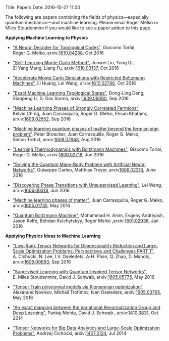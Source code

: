 Title: Papers
Date: 2016-10-27 11:00

The following are papers combining the fields of physics&mdash;especially quantum mechanics&mdash;and machine learning.
Please email Roger Melko or Miles Stoudenmire if you would like to see a paper added to this page.

<b> Applying Machine Learning to Physics </b>

- <a href="http://arxiv.org/abs/1610.04238">"A Neural Decoder for Topological Codes"</a>, Giacomo&nbsp;Torlai, Roger&nbsp;G.&nbsp;Melko, arxiv:<a href="http://arxiv.org/abs/1610.04238">1610.04238</a>, Oct 2016

- <a href="http://arxiv.org/abs/1610.03137">"Self-Learning Monte Carlo Method"</a>, Junwei&nbsp;Liu, Yang&nbsp;Qi, Zi&nbsp;Yang&nbsp;Meng, Liang&nbsp;Fu, arxiv:<a href="http://arxiv.org/abs/1610.03137">1610.03137</a>, Oct 2016

- <a href="http://arxiv.org/abs/1610.02746">"Accelerate Monte Carlo Simulations with Restricted Boltzmann Machines"</a>, Li&nbsp;Huang, Lei&nbsp;Wang, arxiv:<a href="http://arxiv.org/abs/1610.02746">1610.02746</a>, Oct 2016

- <a href="https://arxiv.org/abs/1609.09060">"Exact Machine Learning Topological States"</a>, Dong-Ling&nbsp;Deng, Xiaopeng&nbsp;Li, S.&nbsp;Das Sarma, arxiv:<a href="https://arxiv.org/abs/1609.09060">1609.09060</a>, Sep 2016

- <a href="http://arxiv.org/abs/1609.02552">"Machine Learning Phases of Strongly Correlated Fermions"</a>, Kelvin&nbsp;Ch'ng, Juan&nbsp;Carrasquilla, Roger&nbsp;G.&nbsp;Melko, Ehsan&nbsp;Khatami, arxiv:<a href="http://arxiv.org/abs/1609.02552">1609.02552</a>, Sep 2016

- <a href="http://arxiv.org/abs/1608.07848">"Machine learning quantum phases of matter beyond the fermion sign problem"</a>, Peter&nbsp;Broecker, Juan&nbsp;Carrasquilla, Roger&nbsp;G.&nbsp;Melko, Simon&nbsp;Trebst, arxiv:<a href="http://arxiv.org/abs/1608.07848">1608.07848</a>, Aug 2016

- <a href="http://arxiv.org/abs/1606.02718">"Learning Thermodynamics with Boltzmann Machines"</a>, Giacomo&nbsp;Torlai, Roger&nbsp;G.&nbsp;Melko, arxiv:<a href="http://arxiv.org/abs/1606.02718">1606.02718</a>, Jun 2016

- <a href="https://arxiv.org/abs/1606.02318">"Solving the Quantum Many-Body Problem with Artificial Neural Networks"</a>, Guiseppe&nbsp;Carleo, Matthias&nbsp;Troyer, arxiv<a href="https://arxiv.org/abs/1606.02318">1606.02318</a>, June 2016

- <a href="http://arxiv.org/abs/1606.00318">"Discovering Phase Transitions with Unsupervised Learning"</a>, Lei&nbsp;Wang, arxiv:<a href="http://arxiv.org/abs/1606.00318">1606.00318</a>, Jun 2016

- <a href="http://arxiv.org/abs/1605.01735">"Machine learning phases of matter"</a>, Juan&nbsp;Carrasquilla, Roger&nbsp;G.&nbsp;Melko, arxiv:<a href="http://arxiv.org/abs/1605.01735">1605.01735</a>, May 2016

- <a href="http://arxiv.org/abs/1601.02036">"Quantum Boltzmann Machine"</a>, Mohammad&nbsp;H.&nbsp;Amin, Evgeny&nbsp;Andriyash, Jason&nbsp;Rolfe, Bohdan&nbsp;Kulchytskyy, Roger&nbsp;Melko ,arxiv:<a href="http://arxiv.org/abs/1601.02036">1601.02036</a>, Jan 2016


<b> Applying Physics Ideas to Machine Learning</b>

- <a href="http://arxiv.org/abs/1609.00893">"Low-Rank Tensor Networks for Dimensionality Reduction and Large-Scale Optimization Problems: Perspectives and Challenges PART 1"</a>, A.&nbsp;Cichocki, N.&nbsp;Lee, I.V.&nbsp;Oseledets, A-H.&nbsp;Phan, Q.&nbsp;Zhao, D.&nbsp;Mandic, arxiv:<a href="http://arxiv.org/abs/1609.00893">1609.00893</a>, Sep 2016

- <a href="http://arxiv.org/abs/1605.05775">"Supervised Learning with Quantum-Inspired Tensor Networks"</a>, E.&nbsp;Miles&nbsp;Stoudenmire, David&nbsp;J.&nbsp;Schwab, arxiv:<a href="http://arxiv.org/abs/1605.05775">1605.05775</a>, May 2016

- <a href="http://arxiv.org/abs/1605.03795">"Tensor Train polynomial models via Riemannian optimization"</a>, Alexander&nbsp;Novikov, Mikhail&nbsp;Trofimov, Ivan&nbsp;Oseledets, arxiv:<a href="http://arxiv.org/abs/1605.03795">1605.03795</a>, May 2016

- <a href="http://arxiv.org/abs/1410.3831">"An exact mapping between the Variational Renormalization Group and Deep Learning"</a>, Pankaj&nbsp;Mehta, David&nbsp;J.&nbsp;Schwab , arxiv:<a href="http://arxiv.org/abs/1410.3831">1410.3831</a>, Oct 2014

- <a href="http://arxiv.org/abs/1407.3124">"Tensor Networks for Big Data Analytics and Large-Scale Optimization Problems"</a>, Andrzej Cichocki, arxiv:<a href="http://arxiv.org/abs/1407.3124">1407.3124</a>, Jul 2014

</div>
